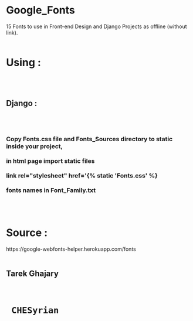 # Google_Fonts
15 Fonts to use in Front-end Design and Django Projects as offline (without link). </br> </br>
<h1> Using : </h1> </br></br>
  <h2> Django : </h2>  </br> </br>
  <h3>
   Copy Fonts.css file and Fonts_Sources directory to static inside your project, </br> </br>
   in html page import static files </br></br>
   link rel="stylesheet" href='{% static 'Fonts.css' %} </br></br>
   fonts names in Font_Family.txt </h3> </br> </br>
   <h1> Source : </h1> https://google-webfonts-helper.herokuapp.com/fonts </br> </br>
   <h2> Tarek Ghajary </h2> </br>
   <h1> <code> CHESyrian </code> </h1>
   
